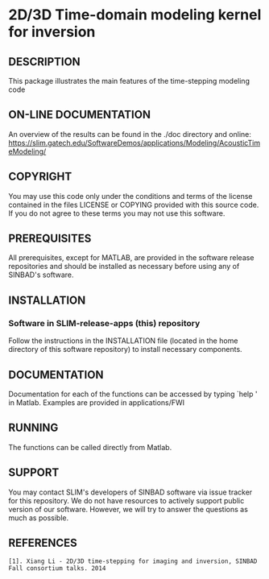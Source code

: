 # 2D/3D Time-domain modeling kernel for inversion
##  DESCRIPTION
This package illustrates the main features of the time-stepping modeling code
##  ON-LINE DOCUMENTATION
An overview of the results can be found in the ./doc directory and online: <br />
<https://slim.gatech.edu/SoftwareDemos/applications/Modeling/AcousticTimeModeling/>

##  COPYRIGHT
 You may use this code only under the conditions and terms of the
 license contained in the files LICENSE or COPYING provided with this
 source code. If you do not agree to these terms you may not use this
 software.
##  PREREQUISITES
 All prerequisites, except for MATLAB, are provided in the software
 release repositories and should be installed as necessary before using
 any of SINBAD's software.
##  INSTALLATION
###  Software in SLIM-release-apps (this) repository
 Follow the instructions in the INSTALLATION file (located in the home
 directory of this software repository) to install necessary
 components.
##  DOCUMENTATION
Documentation for each of the functions can be accessed by typing `help <function>' in Matlab. 
Examples are provided in applications/FWI 
##  RUNNING
The functions can be called directly from Matlab. 
##  SUPPORT
 You may contact SLIM's developers of SINBAD software via issue tracker for this repository. We do not have resources to actively support public version of our software. However, we will try to answer the questions as much as possible.
##  REFERENCES
	[1]. Xiang Li - 2D/3D time-stepping for imaging and inversion, SINBAD Fall consortium talks. 2014
